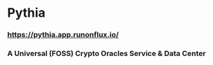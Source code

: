# Pythia

### https://pythia.app.runonflux.io/

### A Universal (FOSS) Crypto Oracles Service & Data Center
